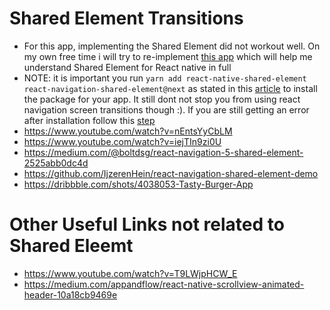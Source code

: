 


# Shared Element Transitions
- For this app, implementing the Shared Element did not workout well. On my own free time i will try to re-implement [this app](https://github.com/IjzerenHein/react-native-shared-element/tree/master/test-app) which will help me understand Shared Element for React native in full
- NOTE: it is important you run `yarn add react-native-shared-element react-navigation-shared-element@next` as stated in this [article](https://blog.logrocket.com/how-to-use-shared-element-transition-with-react-navigation-v5/) to install the package for your app. It still dont not stop you from using react navigation screen transitions though :). If you are still getting an error after installation follow this [step](https://www.youtube.com/watch?v=sUAle04RTvk)
- https://www.youtube.com/watch?v=nEntsYyCbLM
- https://www.youtube.com/watch?v=iejTIn9zi0U
- https://medium.com/@boltdsg/react-navigation-5-shared-element-2525abb0dc4d
- https://github.com/IjzerenHein/react-navigation-shared-element-demo
- https://dribbble.com/shots/4038053-Tasty-Burger-App

# Other Useful Links not related to Shared Eleemt
- https://www.youtube.com/watch?v=T9LWjpHCW_E
- https://medium.com/appandflow/react-native-scrollview-animated-header-10a18cb9469e